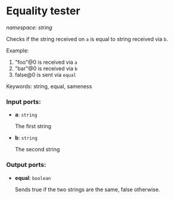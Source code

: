 # Equality tester

_namespace: string_

Checks if the string received on `a` is equal to string received via `b`.

Example:

1. "foo"@0 is received via `a`
2. "bar"@0 is received via `b`
3. false@0 is sent via `equal`

Keywords: string, equal, sameness

### Input ports:

* __a__: ` string `

    The first string


* __b__: ` string `

    The second string

### Output ports:

* __equal__: ` boolean `

    Sends true if the two strings are the same, false otherwise.

